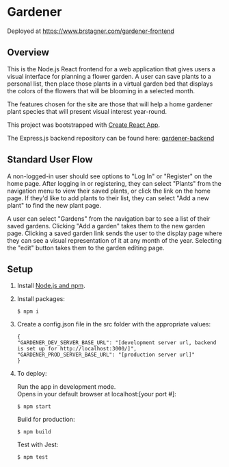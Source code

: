 # Gardener

Deployed at https://www.brstagner.com/gardener-frontend

## Overview

This is the Node.js React frontend for a web application that gives users a visual interface for planning a flower garden. A user can save plants to a personal list, then place those plants in a virtual garden bed that displays the colors of the flowers that will be blooming in a selected month.

The features chosen for the site are those that will help a home gardener plant species that will present visual interest year-round.

This project was bootstrapped with [Create React App](https://github.com/facebook/create-react-app).

The Express.js backend repository can be found here: [gardener-backend](https://github.com/brstagner/gardener-backend)

## Standard User Flow

A non-logged-in user should see options to "Log In" or "Register" on the home page. After logging in or registering, they can select "Plants" from the navigation menu to view their saved plants, or click the link on the home page. If they'd like to add plants to their list, they can select "Add a new plant" to find the new plant page.

A user can select "Gardens" from the navigation bar to see a list of their saved gardens. Clicking "Add a garden" takes them to the new garden page. Clicking a saved garden link sends the user to the display page where they can see a visual representation of it at any month of the year. Selecting the "edit" button takes them to the garden editing page.

## Setup

1. Install [Node.js and npm](https://docs.npmjs.com/downloading-and-installing-node-js-and-npm).

2. Install packages:

   ```
   $ npm i
   ```

3. Create a config.json file in the src folder with the appropriate values:

   ```
   {
   "GARDENER_DEV_SERVER_BASE_URL": "[development server url, backend is set up for http://localhost:3000/]",
   "GARDENER_PROD_SERVER_BASE_URL": "[production server url]"
   }
   ```

4. To deploy:

   Run the app in development mode.  
   Opens in your default browser at localhost:[your port #]:

   ```
   $ npm start
   ```

   Build for production:

   ```
   $ npm build
   ```

   Test with Jest:

   ```
   $ npm test
   ```

